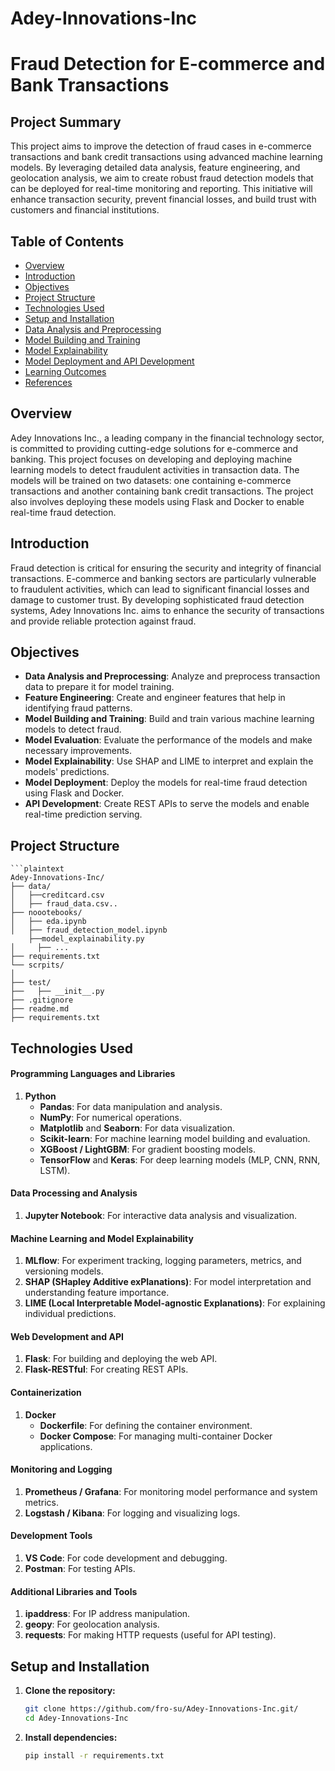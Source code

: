 # Adey-Innovations-Inc

# Fraud Detection for E-commerce and Bank Transactions

## Project Summary

This project aims to improve the detection of fraud cases in e-commerce transactions and bank credit transactions using advanced machine learning models. By leveraging detailed data analysis, feature engineering, and geolocation analysis, we aim to create robust fraud detection models that can be deployed for real-time monitoring and reporting. This initiative will enhance transaction security, prevent financial losses, and build trust with customers and financial institutions.

## Table of Contents

- [Overview](#Overview)
- [Introduction](#Introduction)
- [Objectives](#Objectives)
- [Project Structure](#project-structure)
- [Technologies Used](#technologies-used)
- [Setup and Installation](#setup-and-installation)
- [Data Analysis and Preprocessing](#Data-Analysis-and-Preprocessing)
- [Model Building and Training](#Model-Building-and-Training)
- [Model Explainability](#Model-Explainability)
- [Model Deployment and API Development](#Model-Deployment-and-API-Development)
- [Learning Outcomes](#Learning-Outcomes)
- [References](#references)

## Overview

Adey Innovations Inc., a leading company in the financial technology sector, is committed to providing cutting-edge solutions for e-commerce and banking. This project focuses on developing and deploying machine learning models to detect fraudulent activities in transaction data. The models will be trained on two datasets: one containing e-commerce transactions and another containing bank credit transactions. The project also involves deploying these models using Flask and Docker to enable real-time fraud detection.

## Introduction

Fraud detection is critical for ensuring the security and integrity of financial transactions. E-commerce and banking sectors are particularly vulnerable to fraudulent activities, which can lead to significant financial losses and damage to customer trust. By developing sophisticated fraud detection systems, Adey Innovations Inc. aims to enhance the security of transactions and provide reliable protection against fraud.

## Objectives

- **Data Analysis and Preprocessing**: Analyze and preprocess transaction data to prepare it for model training.
- **Feature Engineering**: Create and engineer features that help in identifying fraud patterns.
- **Model Building and Training**: Build and train various machine learning models to detect fraud.
- **Model Evaluation**: Evaluate the performance of the models and make necessary improvements.
- **Model Explainability**: Use SHAP and LIME to interpret and explain the models' predictions.
- **Model Deployment**: Deploy the models for real-time fraud detection using Flask and Docker.
- **API Development**: Create REST APIs to serve the models and enable real-time prediction serving.

## Project Structure

````plaintext
```plaintext
Adey-Innovations-Inc/
├── data/
│   ├──creditcard.csv
│   ├── fraud_data.csv..
├── noootebooks/
│   ├── eda.ipynb
│   ├── fraud_detection_model.ipynb
    ├──model_explainability.py
│     ├── ...
├── requirements.txt
└── scrpits/
│
├── test/
├──   ├── __init__.py
├── .gitignore
├── readme.md
├── requirements.txt
````

## Technologies Used

#### Programming Languages and Libraries

1. **Python**
   - **Pandas**: For data manipulation and analysis.
   - **NumPy**: For numerical operations.
   - **Matplotlib** and **Seaborn**: For data visualization.
   - **Scikit-learn**: For machine learning model building and evaluation.
   - **XGBoost / LightGBM**: For gradient boosting models.
   - **TensorFlow** and **Keras**: For deep learning models (MLP, CNN, RNN, LSTM).

#### Data Processing and Analysis

1. **Jupyter Notebook**: For interactive data analysis and visualization.

#### Machine Learning and Model Explainability

1. **MLflow**: For experiment tracking, logging parameters, metrics, and versioning models.
2. **SHAP (SHapley Additive exPlanations)**: For model interpretation and understanding feature importance.
3. **LIME (Local Interpretable Model-agnostic Explanations)**: For explaining individual predictions.

#### Web Development and API

1. **Flask**: For building and deploying the web API.
2. **Flask-RESTful**: For creating REST APIs.

#### Containerization

1. **Docker**
   - **Dockerfile**: For defining the container environment.
   - **Docker Compose**: For managing multi-container Docker applications.

#### Monitoring and Logging

1. **Prometheus / Grafana**: For monitoring model performance and system metrics.
2. **Logstash / Kibana**: For logging and visualizing logs.

#### Development Tools

1. **VS Code**: For code development and debugging.
2. **Postman**: For testing APIs.

#### Additional Libraries and Tools

1. **ipaddress**: For IP address manipulation.
2. **geopy**: For geolocation analysis.
3. **requests**: For making HTTP requests (useful for API testing).

## Setup and Installation

1. **Clone the repository:**

   ```sh
   git clone https://github.com/fro-su/Adey-Innovations-Inc.git/
   cd Adey-Innovations-Inc
   ```

2. **Install dependencies:**
   ```sh
   pip install -r requirements.txt
   ```
